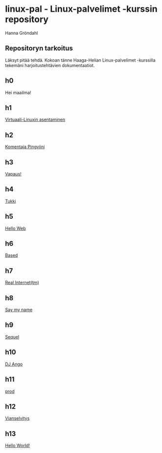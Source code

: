 # linux-pal - Linux-palvelimet -kurssin repository

Hanna Gröndahl

## Repositoryn tarkoitus

Läksyt pitää tehdä. Kokoan tänne Haaga-Helian Linux-palvelimet -kurssilla tekemäni harjoitustehtävien dokumentaatiot.

## h0

Hei maailma!

## h1

[Virtuaali-Linuxin asentaminen](https://github.com/hannagrn/linux-pal/blob/main/h1.md)

## h2

[Komentaja Pingviini](https://github.com/hannagrn/linux-pal/blob/main/h2.md)

## h3

[Vapaus!](https://github.com/hannagrn/linux-pal/blob/main/h3.md)

## h4

[Tukki](https://github.com/hannagrn/linux-pal/blob/main/h4.md)

## h5

[Hello Web](https://github.com/hannagrn/linux-pal/blob/main/h5.md)

## h6

[Based](https://github.com/hannagrn/linux-pal/blob/main/h6.md)

## h7

[Real Internet(tm)](https://github.com/hannagrn/linux-pal/blob/main/h7.md)

## h8

[Say my name](https://github.com/hannagrn/linux-pal/blob/main/h8.md)

## h9

[Sequel](https://github.com/hannagrn/linux-pal/blob/main/h9.md)

## h10

[DJ Ango](https://github.com/hannagrn/linux-pal/blob/main/h10.md)

## h11

[prod](https://github.com/hannagrn/linux-pal/blob/main/h11.md)

## h12

[Vianselvitys](https://github.com/hannagrn/linux-pal/blob/main/h12.md)

## h13

[Hello World!](https://github.com/hannagrn/linux-pal/blob/main/h13.md)

